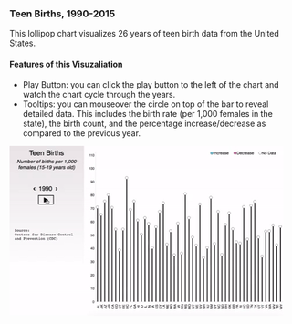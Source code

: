 ### Teen Births, 1990-2015

This lollipop chart visualizes 26 years of teen birth data from the United States.

#### Features of this Visuzaliation
* Play Button: you can click the play button to the left of the chart and watch the chart cycle through the years.
* Tooltips: you can mouseover the circle on top of the bar to reveal detailed data. This includes the birth rate (per 1,000 females in the state), the birth count, and the percentage increase/decrease as compared to the previous year.  

  
![a gif](https://raw.githubusercontent.com/sarafec/teen-births/master/teens.gif)